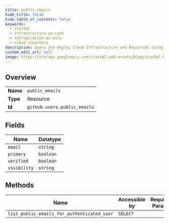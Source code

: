 ```yaml
---
title: public_emails
hide_title: false
hide_table_of_contents: false
keywords:
  - stackql
  - infrastructure-as-code
  - configuration-as-data
  - cloud inventory
description: Query and Deploy Cloud Infrastructure and Resources using SQL
custom_edit_url: null
image: https://storage.googleapis.com/stackql-web-assets/blog/stackql-blog-post-featured-image.png
---
```

  
    

## Overview
<table><tbody>
<tr><td><b>Name</b></td><td><code>public_emails</code></td></tr>
<tr><td><b>Type</b></td><td>Resource</td></tr>
<tr><td><b>Id</b></td><td><code>github.users.public_emails</code></td></tr>
</tbody></table>

## Fields
| Name | Datatype |
| ---- | -------- |
| `email` | `string` |
| `primary` | `boolean` |
| `verified` | `boolean` |
| `visibility` | `string` |
## Methods
| Name | Accessible by | Required Params |
| ---- | ------------- | --------------- |
| `list_public_emails_for_authenticated_user` | `SELECT` |  |
